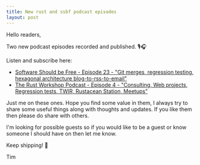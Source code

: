 ```yaml
---
title: New rust and ssbf podcast episodes
layout: post
---
```


Hello readers,

Two new podcast episodes recorded and published. 🎙️🎧

Listen and subscribe here:

* [Software Should be Free - Episode 23 - "Git merges, regression testing, hexagonal architecture blog-to-rss-to-email"](https://share.transistor.fm/s/1fdbe313)
* [The Rust Workshop Podcast - Episode 4 - "Consulting, Web projects, Regression tests, TWIR, Rustacean Station, Meetups"](https://share.transistor.fm/s/33eafe07)

Just me on these ones. Hope you find some value in them, I always try to share some useful things along with thoughts and updates. If you like them then please do share with others.

I'm looking for possible guests so if you would like to be a guest or know someone I should have on then let me know.

Keep shipping! 🚢

Tim
